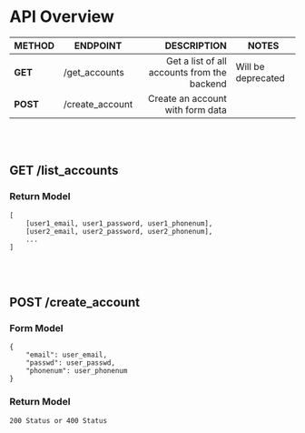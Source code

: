 # API Overview
| METHOD | ENDPOINT | DESCRIPTION | NOTES
| --- | --- | --: |--- |
| **GET** |  /get_accounts | Get a list of all accounts from the backend | Will be deprecated |
| **POST** |  /create_account | Create an account with form data | |

<br>
<br>

## GET /list_accounts
### Return Model
```
[
    [user1_email, user1_password, user1_phonenum],
    [user2_email, user2_password, user2_phonenum],
    ...
]
```

<br>
<br>

## POST /create_account
### Form Model
```
{
    "email": user_email,
    "passwd": user_passwd,
    "phonenum": user_phonenum
}
```
### Return Model
```
200 Status or 400 Status
```
